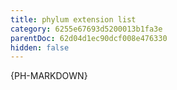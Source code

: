```yaml
---
title: phylum extension list
category: 6255e67693d5200013b1fa3e
parentDoc: 62d04d1ec90dcf008e476330
hidden: false
---
```


{PH-MARKDOWN}
